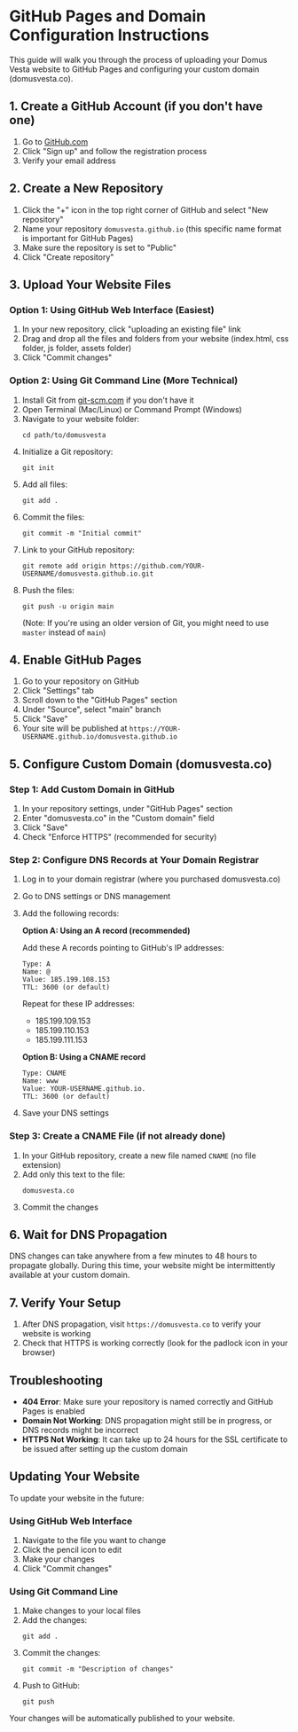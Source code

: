# GitHub Pages and Domain Configuration Instructions

This guide will walk you through the process of uploading your Domus Vesta website to GitHub Pages and configuring your custom domain (domusvesta.co).

## 1. Create a GitHub Account (if you don't have one)

1. Go to [GitHub.com](https://github.com)
2. Click "Sign up" and follow the registration process
3. Verify your email address

## 2. Create a New Repository

1. Click the "+" icon in the top right corner of GitHub and select "New repository"
2. Name your repository `domusvesta.github.io` (this specific name format is important for GitHub Pages)
3. Make sure the repository is set to "Public"
4. Click "Create repository"

## 3. Upload Your Website Files

### Option 1: Using GitHub Web Interface (Easiest)

1. In your new repository, click "uploading an existing file" link
2. Drag and drop all the files and folders from your website (index.html, css folder, js folder, assets folder)
3. Click "Commit changes"

### Option 2: Using Git Command Line (More Technical)

1. Install Git from [git-scm.com](https://git-scm.com/downloads) if you don't have it
2. Open Terminal (Mac/Linux) or Command Prompt (Windows)
3. Navigate to your website folder:
   ```
   cd path/to/domusvesta
   ```
4. Initialize a Git repository:
   ```
   git init
   ```
5. Add all files:
   ```
   git add .
   ```
6. Commit the files:
   ```
   git commit -m "Initial commit"
   ```
7. Link to your GitHub repository:
   ```
   git remote add origin https://github.com/YOUR-USERNAME/domusvesta.github.io.git
   ```
8. Push the files:
   ```
   git push -u origin main
   ```
   (Note: If you're using an older version of Git, you might need to use `master` instead of `main`)

## 4. Enable GitHub Pages

1. Go to your repository on GitHub
2. Click "Settings" tab
3. Scroll down to the "GitHub Pages" section
4. Under "Source", select "main" branch
5. Click "Save"
6. Your site will be published at `https://YOUR-USERNAME.github.io/domusvesta.github.io`

## 5. Configure Custom Domain (domusvesta.co)

### Step 1: Add Custom Domain in GitHub

1. In your repository settings, under "GitHub Pages" section
2. Enter "domusvesta.co" in the "Custom domain" field
3. Click "Save"
4. Check "Enforce HTTPS" (recommended for security)

### Step 2: Configure DNS Records at Your Domain Registrar

1. Log in to your domain registrar (where you purchased domusvesta.co)
2. Go to DNS settings or DNS management
3. Add the following records:

   **Option A: Using an A record (recommended)**
   
   Add these A records pointing to GitHub's IP addresses:
   ```
   Type: A
   Name: @
   Value: 185.199.108.153
   TTL: 3600 (or default)
   ```
   
   Repeat for these IP addresses:
   - 185.199.109.153
   - 185.199.110.153
   - 185.199.111.153

   **Option B: Using a CNAME record**
   
   ```
   Type: CNAME
   Name: www
   Value: YOUR-USERNAME.github.io.
   TTL: 3600 (or default)
   ```

4. Save your DNS settings

### Step 3: Create a CNAME File (if not already done)

1. In your GitHub repository, create a new file named `CNAME` (no file extension)
2. Add only this text to the file:
   ```
   domusvesta.co
   ```
3. Commit the changes

## 6. Wait for DNS Propagation

DNS changes can take anywhere from a few minutes to 48 hours to propagate globally. During this time, your website might be intermittently available at your custom domain.

## 7. Verify Your Setup

1. After DNS propagation, visit `https://domusvesta.co` to verify your website is working
2. Check that HTTPS is working correctly (look for the padlock icon in your browser)

## Troubleshooting

- **404 Error**: Make sure your repository is named correctly and GitHub Pages is enabled
- **Domain Not Working**: DNS propagation might still be in progress, or DNS records might be incorrect
- **HTTPS Not Working**: It can take up to 24 hours for the SSL certificate to be issued after setting up the custom domain

## Updating Your Website

To update your website in the future:

### Using GitHub Web Interface

1. Navigate to the file you want to change
2. Click the pencil icon to edit
3. Make your changes
4. Click "Commit changes"

### Using Git Command Line

1. Make changes to your local files
2. Add the changes:
   ```
   git add .
   ```
3. Commit the changes:
   ```
   git commit -m "Description of changes"
   ```
4. Push to GitHub:
   ```
   git push
   ```

Your changes will be automatically published to your website.
